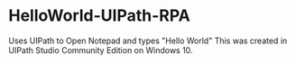 # HelloWorld-UIPath-RPA
Uses UIPath to Open Notepad and types "Hello World" This was created in UIPath Studio Community Edition on Windows 10.
